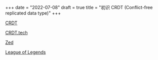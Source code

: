 +++
date = "2022-07-08"
draft = true
title = "初识 CRDT (Conflict-free replicated data type)"
+++

[CRDT](https://en.wikipedia.org/wiki/Conflict-free_replicated_data_type)

[CRDT.tech](https://crdt.tech)

[Zed](https://zed.dev/tech)

[League of Legends](https://technology.riotgames.com/news/chat-service-architecture-persistence)
